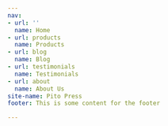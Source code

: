 ```yaml
---
nav:
- url: ''
  name: Home
- url: products
  name: Products
- url: blog
  name: Blog
- url: testimonials
  name: Testimonials
- url: about
  name: About Us
site-name: Pito Press
footer: This is some content for the footer

---
```

